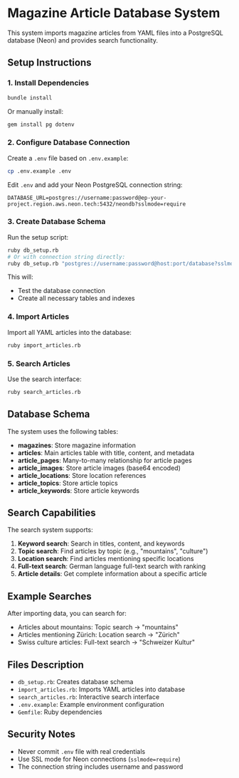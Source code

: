 # Magazine Article Database System

This system imports magazine articles from YAML files into a PostgreSQL database (Neon) and provides search functionality.

## Setup Instructions

### 1. Install Dependencies

```bash
bundle install
```

Or manually install:
```bash
gem install pg dotenv
```

### 2. Configure Database Connection

Create a `.env` file based on `.env.example`:

```bash
cp .env.example .env
```

Edit `.env` and add your Neon PostgreSQL connection string:
```
DATABASE_URL=postgres://username:password@ep-your-project.region.aws.neon.tech:5432/neondb?sslmode=require
```

### 3. Create Database Schema

Run the setup script:

```bash
ruby db_setup.rb
# Or with connection string directly:
ruby db_setup.rb "postgres://username:password@host:port/database?sslmode=require"
```

This will:
- Test the database connection
- Create all necessary tables and indexes

### 4. Import Articles

Import all YAML articles into the database:

```bash
ruby import_articles.rb
```

### 5. Search Articles

Use the search interface:

```bash
ruby search_articles.rb
```

## Database Schema

The system uses the following tables:

- **magazines**: Store magazine information
- **articles**: Main articles table with title, content, and metadata
- **article_pages**: Many-to-many relationship for article pages
- **article_images**: Store article images (base64 encoded)
- **article_locations**: Store location references
- **article_topics**: Store article topics
- **article_keywords**: Store article keywords

## Search Capabilities

The search system supports:

1. **Keyword search**: Search in titles, content, and keywords
2. **Topic search**: Find articles by topic (e.g., "mountains", "culture")
3. **Location search**: Find articles mentioning specific locations
4. **Full-text search**: German language full-text search with ranking
5. **Article details**: Get complete information about a specific article

## Example Searches

After importing data, you can search for:

- Articles about mountains: Topic search → "mountains"
- Articles mentioning Zürich: Location search → "Zürich"
- Swiss culture articles: Full-text search → "Schweizer Kultur"

## Files Description

- `db_setup.rb`: Creates database schema
- `import_articles.rb`: Imports YAML articles into database
- `search_articles.rb`: Interactive search interface
- `.env.example`: Example environment configuration
- `Gemfile`: Ruby dependencies

## Security Notes

- Never commit `.env` file with real credentials
- Use SSL mode for Neon connections (`sslmode=require`)
- The connection string includes username and password